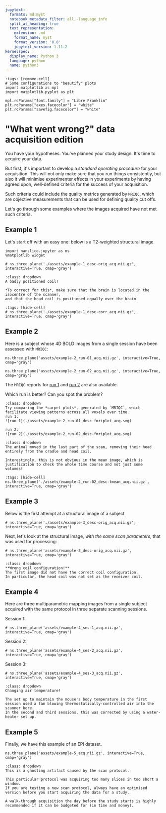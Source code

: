 ```yaml
---
jupytext:
  formats: md:myst
  notebook_metadata_filter: all,-language_info
  split_at_heading: true
  text_representation:
    extension: .md
    format_name: myst
    format_version: '0.8'
    jupytext_version: 1.11.2
kernelspec:
  display_name: Python 3
  language: python
  name: python3
---
```

```{code-cell} python
:tags: [remove-cell]
# Some configurations to "beautify" plots
import matplotlib as mpl
import matplotlib.pyplot as plt

mpl.rcParams["font.family"] = "Libre Franklin"
plt.rcParams["axes.facecolor"] = "white"
plt.rcParams["savefig.facecolor"] = "white"
```

# "What went wrong?" data acquisition edition
You have your hypotheses.
You've planned your study design.
It's time to acquire your data.

But first, it's important to develop a *standard operating procedure* for your acquisition.
This will not only make sure that you run things consistently, but also it will minimise experimenter effects 
in your experiments by having agreed upon, well-defined criteria for the success of your acquisition.

Such criteria could include the quality metrics generated by `MRIQC`, which are objective measurements
that can be used for defining quality cut offs.

Let's go through some examples where the images acquired have not met such criteria.

## Example 1
Let's start off with an easy one: below is a T2-weighted structural image.
```{code-cell} python
import nanslice.jupyter as ns
%matplotlib widget

# ns.three_plane('./assets/example-1_desc-orig_acq.nii.gz', interactive=True, cmap='gray')
```

```{admonition} What do you think the problem was?
:class: dropdown
A badly positioned coil!

*To correct for this*, make sure that the brain is located in the isocentre of the scanner, 
and that the head coil is positioned equally over the brain.
```

```{code-cell} python
:tags: [hide-cell]
# ns.three_plane('./assets/example-1_desc-corr_acq.nii.gz', interactive=True, cmap='gray')
```

## Example 2
Here is a subject whose 4D BOLD images from a single session have been assessed with `MRIQC`:
```{code-cell} python
ns.three_plane('assets/example-2_run-01_acq.nii.gz', interactive=True, cmap='gray')
```
```{code-cell} python
ns.three_plane('assets/example-2_run-02_acq.nii.gz', interactive=True, cmap='gray')
```

The `MRIQC` reports for [run 1](./assets/example-2_run-01_acq.html) and [run 2](./assets/example-2_run-02_acq.html) are also available.

Which run is better? Can you spot the problem?
```{hint}
:class: dropdown
Try comparing the *carpet plots*, generated by `MRIQC`, which facilitate viewing patterns across all voxels over time.
run 1:
![run 1](./assets/example-2_run-01_desc-fmriplot_acq.svg)

run 2:
![run 2](./assets/example-2_run-02_desc-fmriplot_acq.svg)
```

```{admonition} What do you think the problem was?
:class: dropdown
The animal moved in the last part of the scan, removing their head entirely from the cradle and head coil.

Interestingly, this is not obvious in the mean image, which is justification to check the whole time course and not just some volumes!
```
```{code-cell} python
:tags: [hide-cell]
ns.three_plane('./assets/example-2_run-02_desc-tmean_acq.nii.gz', interactive=True, cmap='gray')
```

## Example 3
Below is the first attempt at a structural image of a subject
```{code-cell} python
# ns.three_plane('./assets/example-3_desc-orig_acq.nii.gz', interactive=True, cmap='gray')
```

Next, let's look at the structural image, *with the same scan parameters*, that was used for processing:
```{code-cell} python
# ns.three_plane('assets/example-3_desc-orig_acq.nii.gz', interactive=True, cmap='gray')
```

```{admonition} What is the difference between the two images??
:class: dropdown
**Wrong coil configuration!**
The first image did not have the correct coil configuration.
In particular, the head coil was not set as the receiver coil.
```

## Example 4
Here are three multiparametric mapping images from a single subject acquired with the same protocol in three separate scanning sessions.

Session 1:
```{code-cell} python
# ns.three_plane('assets/example-4_ses-1_acq.nii.gz', interactive=True, cmap='gray')
```
Session 2:
```{code-cell} python
# ns.three_plane('assets/example-4_ses-2_acq.nii.gz', interactive=True, cmap='gray')
```
Session 3:
```{code-cell} python
# ns.three_plane('assets/example-4_ses-3_acq.nii.gz', interactive=True, cmap='gray')
```

```{admonition} Which image has the worst quality? What do you think the problem was?
:class: dropdown
Changing air temperature!

The set up to maintain the mouse's body temperature in the first session used a fan blowing thermostatically-controlled air into the scanner bore.
In the second and third sessions, this was corrected by using a water-heater set up.
```

## Example 5
Finally, we have this example of an EPI dataset.

```{code-cell} python
ns.three_plane('assets/example-5_acq.nii.gz', interactive=True, cmap='gray')
```

```{admonition} What do you think the problem was?
:class: dropdown
This is a ghosting artifact caused by the scan protocol.

This particular protocol was acquiring too many slices in too short a window.
If you are testing a new scan protocol, always have an optimised version before you start acquiring the data for a study.

A walk-through acquisition the day before the study starts is highly recommended if it can be budgeted for (in time and money).
```

